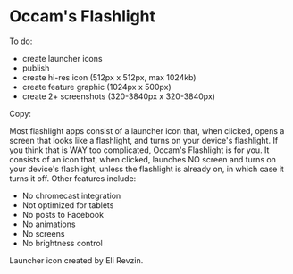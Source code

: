 # Occam's Flashlight

To do:

* create launcher icons
* publish
* create hi-res icon (512px x 512px, max 1024kb)
* create feature graphic (1024px x 500px)
* create 2+ screenshots (320-3840px x 320-3840px)

Copy:

Most flashlight apps consist of a launcher icon that, when clicked, opens a
screen that looks like a flashlight, and turns on your device's flashlight. If
you think that is WAY too complicated, Occam's Flashlight is for you. It
consists of an icon that, when clicked, launches NO screen and turns on your
device's flashlight, unless the flashlight is already on, in which case it
turns it off. Other features include:

* No chromecast integration
* Not optimized for tablets
* No posts to Facebook
* No animations
* No screens
* No brightness control

Launcher icon created by Eli Revzin.
